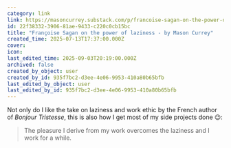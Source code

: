 ```yaml
---
category: link
link: https://masoncurrey.substack.com/p/francoise-sagan-on-the-power-of-laziness?publication_id=30594&utm_campaign=email-post-title&r=14f1g
id: 22f38332-3906-81ae-9433-c220c0cb15bc
title: "Françoise Sagan on the power of laziness - by Mason Currey"
created_time: 2025-07-13T17:37:00.000Z
cover: 
icon: 
last_edited_time: 2025-09-03T20:19:00.000Z
archived: false
created_by_object: user
created_by_id: 935f7bc2-d3ee-4e06-9953-410a80b65bfb
last_edited_by_object: user
last_edited_by_id: 935f7bc2-d3ee-4e06-9953-410a80b65bfb
---
```


Not only do I like the take on laziness and work ethic by the French author of *Bonjour Tristesse*, this is also how I get most of my side projects done 😉:

> The pleasure I derive from my work overcomes the laziness and I work for a while.


